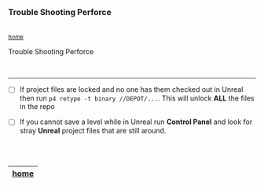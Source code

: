 <img src="https://via.placeholder.com/1000x4/45D7CA/45D7CA" alt="drawing" height="4px"/>

### Trouble Shooting Perforce

<img src="https://via.placeholder.com/1000x4/45D7CA/45D7CA" alt="drawing" height="4px"/>

<sub>[home](../README.md#user-content-gms2-background-tiles--sprites---table-of-contents)</sub>


Trouble Shooting Perforce

<br>

---

- [ ] If project files are locked and no one has them checked out in Unreal then run `p4 retype -t binary //DEPOT/...`.  This will unlock **ALL** the files in the repo

- [ ] If you cannot save a level while in Unreal run **Control Panel** and look for stray **Unreal** project files that are still around.



<br><br>

| [home](../README.md#user-content-gms2-background-tiles--sprites---table-of-contents) | 
|---|

